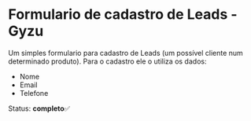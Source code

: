 #  Formulario de cadastro de Leads -  Gyzu

Um simples formulario para cadastro de Leads (um possível cliente num determinado produto). 
Para o cadastro ele o utiliza os dados:

 - Nome
 - Email
 - Telefone

Status: **completo**✅

